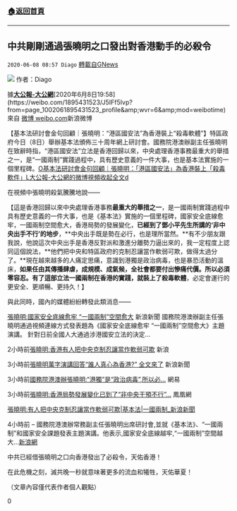 ###  [:house:返回首頁](https://github.com/ourhimalayas/txt)
---

## 中共剛剛通過張曉明之口發出對香港動手的必殺令
`2020-06-08 08:57 Diago` [轉載自GNews](https://gnews.org/zh-hant/226521/)

![](https://s3.amazonaws.com/gnews-media-offload/wp-content/uploads/2020/06/08085138/BxV1Y-FIMAM4qGP_%E5%89%AF%E6%9C%AC.jpg)
作者：Diago

據[**大公報-大公網**](https://weibo.com/1895431523?refer_flag=1001030103_)[2020年6月8日19:58](https://weibo.com/1895431523/J5IFf5Ivp?from=page_1002061895431523_profile&amp;wvr=6&amp;mod=weibotime) 來自 [微博 weibo.com](https://app.weibo.com/t/feed/6vtZb0)新浪微博

【基本法研討會金句回顧｜張曉明：“港區國安法”為香港裝上“殺毒軟體”】特區政府今日（8日）舉辦基本法頒佈三十周年網上研討會。國務院港澳辦副主任張曉明在致辭時指，“港區國安法”立法是香港回歸以來，中央處理香港事務最重大的舉措之一，是“一國兩制”實踐過程中，具有歷史意義的一件大事，也是基本法實施的一個里程碑。[O基本法研討會金句回顧｜張曉明：「港區國安法」為香港裝上「殺毒軟件」](http://t.cn/A62rjtYA)[L大公報-大公網的微博視頻](http://t.cn/A62rjfML)[收起全文d](void%280%29;)

在視頻中張曉明殺氣騰騰地說——

【這是香港回歸以來中央處理香港事務**最重大的舉措之一**，是一國兩制實踐過程中具有歷史意義的一件大事，也是《基本法》實施的一個里程碑，國家安全底線愈牢，一國兩制空間愈大，香港局勢的發展變化，**已經到了鄧小平先生所講的‘非中央出手不行’的地步**，**中央出手既是勢在必行，也是理所當然。**有不少朋友跟我說，他說這次中央出手是香港反對派和激進分離勢力逼出來的，我一定程度上認同這個說法，**他們把中央和特區政府的克制忍讓當作軟弱可欺，做得太過分了。**現在越來越多的人痛定思痛，意識到港獨是政治病毒，也是暴恐活動的溫床，**如果任由其傳播肆虐，成規模、成氣候，全社會都要付出慘痛代價。所以必須零容忍。**有了這部立法一國兩制在香港的實踐，就裝上了**殺毒軟體**，必定會運行的更安全、更順暢、更持久！】

與此同時，國內的媒體紛紛轉發此類消息——

[張曉明:國家安全底線愈牢 “一國兩制”空間愈大](https://www.baidu.com/link?url=p1v0vDQpzJAe4Dgm03Qx7CwnQ0kppDaHppaTAr6AswWjjNOz3seEdB4nlEWxBxASm8X1RvMxjtKDWJ0Nfstj0A8J9hrXJTzcZCZRhwA4SkW) 新浪新聞
國務院港澳辦副主任張曉明通過視頻連線方式發表題為《國家安全底線愈牢 “一國兩制”空間愈大》主題演講。 針對日前全國人大通過涉港國安立法的決定…

2小時前[張曉明:香港有人把中央克制忍讓當作軟弱可欺](https://www.baidu.com/link?url=fKAPZIEFWIL55dy6uG-6_QorfOd646aPPOXtY_mb-65uk2l9GN5gzWuAJEF35zt0rqVIxhIzcqE8yVMZHCO9pwSUM9HWIf4Ip4_F4XQIPCO) 新浪

3小時前[張曉明萬字演講回答“誰人真心為香港?” 全文來了](https://www.baidu.com/link?url=p1v0vDQpzJAe4Dgm03Qx7CwnQ0kppDaHppaTAr6AswZWJS7qltCP_FBMAZM41nE8ouRxBY5bzo6rEXubKhecQ3gUm2Vn8hAJ6WeZCZcPAJy) 新浪新聞

3小時前[國務院港澳辦張曉明:“港獨”是“政治病毒”,所以必…](https://www.baidu.com/link?url=5ovEvY5bLvNm4H4ccA_EX5bau7u5cP6jN7GaLC0tHn3wYAvW4XdCEMTvn9k5CwwRmkE-BKVs9DM_UxOvLCufdK) 網易

3小時前[張曉明:香港局勢發展變化已到了“非中央干預不行”…](https://www.baidu.com/link?url=yuDsPRPbpHWHM0udOjnMueuMG0C5yYCLPIuMZcAzv8WKxil3KNZsoQ0-EYMsGOpV) 鳳凰網

[張曉明:有人把中央克制忍讓當作軟弱可欺|基本法|一國兩制\_新浪新聞](https://www.baidu.com/link?url=0Hc_qKkBbDKjCpkyZiH_xGdCt7kKJQ699XJSkqWYNQbuaDrJ9zZ3jmI5FpRY8FUv-gewY2VDFxgDV-gUAkb_6e6cpB0ZRVwj5TvcBdCA8gS)

4小時前 – 國務院港澳辦常務副主任張曉明出席研討會,並就《基本法》、“一國兩制”和國家安全課題發表主題演講。他表示,國家安全底線越牢,“一國兩制”空間越大…[新浪網](https://www.baidu.com/link?url=0Hc_qKkBbDKjCpkyZiH_xGdCt7kKJQ699XJSkqWYNQbuaDrJ9zZ3jmI5FpRY8FUv-gewY2VDFxgDV-gUAkb_6e6cpB0ZRVwj5TvcBdCA8gS)

中共已經借張曉明之口向香港發出了必殺令，天佑香港！

在此危機之刻，滅共晚一秒就意味著更多的流血和犧牲，天佑華夏！

（文章內容僅代表作者個人觀點）

0
